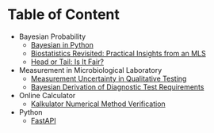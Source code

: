 # Table of Content
+ Bayesian Probability
  + [Bayesian in Python](notes/bayesenz/basic_bayes.md)
  + [Biostatistics Revisited: Practical Insights from an MLS](biostatistics_revisited/biostatistics_revisited.md)
  + [Head or Tail: Is It Fair?](notes/bayesenz/fair_coin.md)
+ Measurement in Microbiological Laboratory
  + [Measurement Uncertainty in Qualitative Testing](measurement/mu_qual.md)
  + [Bayesian Derivation of Diagnostic Test Requirements](notes/bayesenz/CASOTA.md)
+ Online Calculator
  + [Kalkulator Numerical Method Verification](Kalkulator/MVN.md)
+ Python
  + [FastAPI](fastapi/tutorial_fastapi.md)

